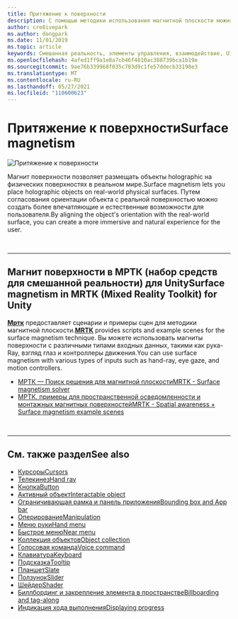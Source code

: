 ```yaml
---
title: Притяжение к поверхности
description: С помощью методики использования магнитной плоскости можно поместить объект holographic в реальную физическую поверхность.
author: cre8ivepark
ms.author: dongpark
ms.date: 11/01/2019
ms.topic: article
keywords: Смешанная реальность, элементы управления, взаимодействие, UI, UX, гарнитура смешанной реальности, гарнитура Windows Mixed Reality, гарнитура виртуальной реальности, HoloLens, МРТК, набор средств для смешанной реальности, магнит поверхности
ms.openlocfilehash: 4afed1ff9a1e8a7cb46f4810ac388739bca1b19e
ms.sourcegitcommit: 9ae76b339968f035c703d9c1fe57ddecb33198e3
ms.translationtype: MT
ms.contentlocale: ru-RU
ms.lasthandoff: 05/27/2021
ms.locfileid: "110600623"
---
```

# <a name="surface-magnetism"></a><span data-ttu-id="8a147-104">Притяжение к поверхности</span><span class="sxs-lookup"><span data-stu-id="8a147-104">Surface magnetism</span></span>

![Притяжение к поверхности](images/MRTK_SurfaceMagnetism.gif)

<span data-ttu-id="8a147-106">Магнит поверхности позволяет размещать объекты holographic на физических поверхностях в реальном мире.</span><span class="sxs-lookup"><span data-stu-id="8a147-106">Surface magnetism lets you place holographic objects on real-world physical surfaces.</span></span> <span data-ttu-id="8a147-107">Путем согласования ориентации объекта с реальной поверхностью можно создать более впечатляющие и естественные возможности для пользователя.</span><span class="sxs-lookup"><span data-stu-id="8a147-107">By aligning the object's orientation with the real-world surface, you can create a more immersive and natural experience for the user.</span></span>

<br>

---

## <a name="surface-magnetism-in-mrtk-mixed-reality-toolkit-for-unity"></a><span data-ttu-id="8a147-108">Магнит поверхности в МРТК (набор средств для смешанной реальности) для Unity</span><span class="sxs-lookup"><span data-stu-id="8a147-108">Surface magnetism in MRTK (Mixed Reality Toolkit) for Unity</span></span>

<span data-ttu-id="8a147-109">**[Мртк](https://github.com/Microsoft/MixedRealityToolkit-Unity)** предоставляет сценарии и примеры сцен для методики магнитной плоскости.</span><span class="sxs-lookup"><span data-stu-id="8a147-109">**[MRTK](https://github.com/Microsoft/MixedRealityToolkit-Unity)** provides scripts and example scenes for the surface magnetism technique.</span></span> <span data-ttu-id="8a147-110">Вы можете использовать магниты поверхности с различными типами входных данных, такими как рука-Ray, взгляд глаз и контроллеры движения.</span><span class="sxs-lookup"><span data-stu-id="8a147-110">You can use surface magnetism with various types of inputs such as hand-ray, eye gaze, and motion controllers.</span></span>

* [<span data-ttu-id="8a147-111">МРТК — Поиск решения для магнитной плоскости</span><span class="sxs-lookup"><span data-stu-id="8a147-111">MRTK - Surface magnetism solver</span></span>](/windows/mixed-reality/mrtk-unity/features/ux-building-blocks/solvers/solver#surfacemagnetism)
* [<span data-ttu-id="8a147-112">МРТК. примеры для пространственной осведомленности и монтажных магнитных поверхностей</span><span class="sxs-lookup"><span data-stu-id="8a147-112">MRTK - Spatial awareness + Surface magnetism example scenes</span></span>](https://github.com/microsoft/MixedRealityToolkit-Unity/blob/main/Assets/MRTK/Examples/Demos/Solvers/Scenes/SurfaceMagnetismSpatialAwarenessExample.unity)

<br>

---

## <a name="see-also"></a><span data-ttu-id="8a147-113">См. также раздел</span><span class="sxs-lookup"><span data-stu-id="8a147-113">See also</span></span>

* [<span data-ttu-id="8a147-114">Курсоры</span><span class="sxs-lookup"><span data-stu-id="8a147-114">Cursors</span></span>](cursors.md)
* [<span data-ttu-id="8a147-115">Телекинез</span><span class="sxs-lookup"><span data-stu-id="8a147-115">Hand ray</span></span>](point-and-commit.md)
* [<span data-ttu-id="8a147-116">Кнопка</span><span class="sxs-lookup"><span data-stu-id="8a147-116">Button</span></span>](button.md)
* [<span data-ttu-id="8a147-117">Активный объект</span><span class="sxs-lookup"><span data-stu-id="8a147-117">Interactable object</span></span>](interactable-object.md)
* [<span data-ttu-id="8a147-118">Ограничивающая рамка и панель приложения</span><span class="sxs-lookup"><span data-stu-id="8a147-118">Bounding box and App bar</span></span>](app-bar-and-bounding-box.md)
* [<span data-ttu-id="8a147-119">Оперирование</span><span class="sxs-lookup"><span data-stu-id="8a147-119">Manipulation</span></span>](direct-manipulation.md)
* [<span data-ttu-id="8a147-120">Меню руки</span><span class="sxs-lookup"><span data-stu-id="8a147-120">Hand menu</span></span>](hand-menu.md)
* [<span data-ttu-id="8a147-121">Быстрое меню</span><span class="sxs-lookup"><span data-stu-id="8a147-121">Near menu</span></span>](near-menu.md)
* [<span data-ttu-id="8a147-122">Коллекция объектов</span><span class="sxs-lookup"><span data-stu-id="8a147-122">Object collection</span></span>](object-collection.md)
* [<span data-ttu-id="8a147-123">Голосовая команда</span><span class="sxs-lookup"><span data-stu-id="8a147-123">Voice command</span></span>](voice-input.md)
* [<span data-ttu-id="8a147-124">Клавиатура</span><span class="sxs-lookup"><span data-stu-id="8a147-124">Keyboard</span></span>](keyboard.md)
* [<span data-ttu-id="8a147-125">Подсказка</span><span class="sxs-lookup"><span data-stu-id="8a147-125">Tooltip</span></span>](tooltip.md)
* [<span data-ttu-id="8a147-126">Планшет</span><span class="sxs-lookup"><span data-stu-id="8a147-126">Slate</span></span>](slate.md)
* [<span data-ttu-id="8a147-127">Ползунок</span><span class="sxs-lookup"><span data-stu-id="8a147-127">Slider</span></span>](slider.md)
* [<span data-ttu-id="8a147-128">Шейдер</span><span class="sxs-lookup"><span data-stu-id="8a147-128">Shader</span></span>](shader.md)
* [<span data-ttu-id="8a147-129">Биллбординг и закрепление элемента в пространстве</span><span class="sxs-lookup"><span data-stu-id="8a147-129">Billboarding and tag-along</span></span>](billboarding-and-tag-along.md)
* [<span data-ttu-id="8a147-130">Индикация хода выполнения</span><span class="sxs-lookup"><span data-stu-id="8a147-130">Displaying progress</span></span>](progress.md)